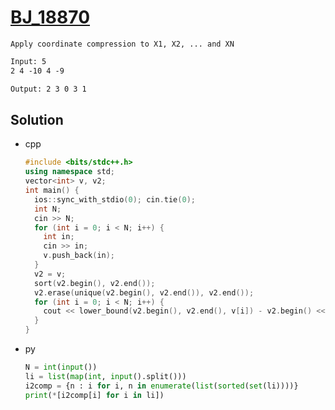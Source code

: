 # [BJ_18870](https://acmicpc.net/problem/18870)

```en
Apply coordinate compression to X1, X2, ... and XN
```

```txt
Input: 5
2 4 -10 4 -9

Output: 2 3 0 3 1
```

## Solution

* cpp

  ```cpp
  #include <bits/stdc++.h>
  using namespace std;
  vector<int> v, v2;
  int main() {
    ios::sync_with_stdio(0); cin.tie(0);
    int N;
    cin >> N;
    for (int i = 0; i < N; i++) {
      int in;
      cin >> in;
      v.push_back(in);
    }
    v2 = v;
    sort(v2.begin(), v2.end());
    v2.erase(unique(v2.begin(), v2.end()), v2.end());
    for (int i = 0; i < N; i++) {
      cout << lower_bound(v2.begin(), v2.end(), v[i]) - v2.begin() << ' ';
    }
  }
  ```

* py

  ```py
  N = int(input())
  li = list(map(int, input().split()))
  i2comp = {n : i for i, n in enumerate(list(sorted(set(li))))}
  print(*[i2comp[i] for i in li])
  ```
